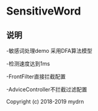 # SensitiveWord

## 说明
-敏感词处理demo 采用DFA算法模型

-检测速度达到1ms

-FrontFilter直接拦截配置

-AdviceController不拦截过滤配置










Copyright (c) 2018-2019 mydrn
